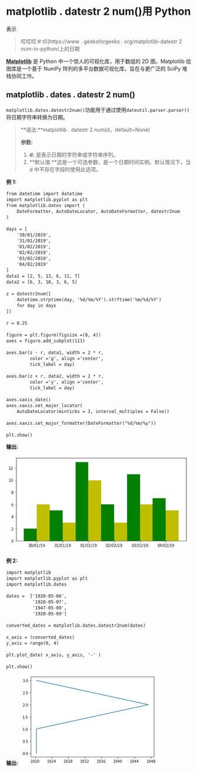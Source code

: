 # matplotlib . datestr 2 num()用 Python

表示

> 哎哎哎:# t0]https://www . geeksforgeeks . org/matplotlib-datestr 2 num-in-python/上的日期

**[Matplotlib](https://www.geeksforgeeks.org/python-matplotlib-an-overview/)** 是 Python 中一个惊人的可视化库，用于数组的 2D 图。Matplotlib 绘图库是一个基于 NumPy 阵列的多平台数据可视化库，旨在与更广泛的 SciPy 堆栈协同工作。

## matplotlib . dates . datestr 2 num()

`matplotlib.dates.datestr2num()`功能用于通过使用`dateutil.parser.parser()`将日期字符串转换为日期。

> **语法:**matplotlib . datestr 2 num(d，default=None)
> 
> **参数:**
> 
> 1.  **d:** 是表示日期的字符串或字符串序列。
> 2.  **默认值:**这是一个可选参数，是一个日期时间实例。默认情况下，当 d 中不存在字段时使用此选项。

**例 1:**

```
from datetime import datetime
import matplotlib.pyplot as plt
from matplotlib.dates import (
    DateFormatter, AutoDateLocator, AutoDateFormatter, datestr2num
)

days = [
    '30/01/2019',
    '31/01/2019', 
    '01/02/2019',
    '02/02/2019', 
    '03/02/2019', 
    '04/02/2019'
]
data1 = [2, 5, 13, 6, 11, 7]
data2 = [6, 3, 10, 3, 6, 5]

z = datestr2num([
    datetime.strptime(day, '%d/%m/%Y').strftime('%m/%d/%Y')
    for day in days
])

r = 0.25

figure = plt.figure(figsize =(8, 4))
axes = figure.add_subplot(111)

axes.bar(z - r, data1, width = 2 * r,
         color ='g', align ='center',
         tick_label = day)

axes.bar(z + r, data2, width = 2 * r,
         color ='y', align ='center', 
         tick_label = day)

axes.xaxis_date()
axes.xaxis.set_major_locator(
    AutoDateLocator(minticks = 3, interval_multiples = False))

axes.xaxis.set_major_formatter(DateFormatter("%d/%m/%y"))

plt.show()
```

**输出:**

![](img/f242be1fec0aed76f35c2d8f7b8db463.png)

**例 2:**

```
import matplotlib
import matplotlib.pyplot as plt
import matplotlib.dates

dates =  ['1920-05-06', 
          '1920-05-07', 
          '1947-05-08', 
          '1920-05-09']

converted_dates = matplotlib.dates.datestr2num(dates)

x_axis = (converted_dates)
y_axis = range(0, 4)

plt.plot_date( x_axis, y_axis, '-' )

plt.show()
```

**输出:**
![](img/923991d0ff5900a83749735ef5735d59.png)